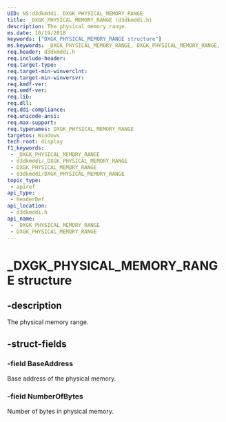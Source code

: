 ```yaml
---
UID: NS:d3dkmddi._DXGK_PHYSICAL_MEMORY_RANGE
title: _DXGK_PHYSICAL_MEMORY_RANGE (d3dkmddi.h)
description: The physical memory range.
ms.date: 10/19/2018
keywords: ["DXGK_PHYSICAL_MEMORY_RANGE structure"]
ms.keywords: _DXGK_PHYSICAL_MEMORY_RANGE, DXGK_PHYSICAL_MEMORY_RANGE,
req.header: d3dkmddi.h
req.include-header: 
req.target-type: 
req.target-min-winverclnt: 
req.target-min-winversvr: 
req.kmdf-ver: 
req.umdf-ver: 
req.lib: 
req.dll: 
req.ddi-compliance: 
req.unicode-ansi: 
req.max-support: 
req.typenames: DXGK_PHYSICAL_MEMORY_RANGE
targetos: Windows
tech.root: display
f1_keywords:
 - _DXGK_PHYSICAL_MEMORY_RANGE
 - d3dkmddi/_DXGK_PHYSICAL_MEMORY_RANGE
 - DXGK_PHYSICAL_MEMORY_RANGE
 - d3dkmddi/DXGK_PHYSICAL_MEMORY_RANGE
topic_type:
 - apiref
api_type:
 - HeaderDef
api_location:
 - d3dkmddi.h
api_name:
 - _DXGK_PHYSICAL_MEMORY_RANGE
 - DXGK_PHYSICAL_MEMORY_RANGE
---
```


# _DXGK_PHYSICAL_MEMORY_RANGE structure


## -description

The physical memory range.

## -struct-fields

### -field BaseAddress

Base address of the physical memory.

### -field NumberOfBytes

Number of bytes in physical memory.

